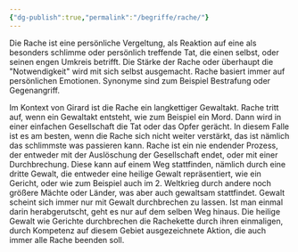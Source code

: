 ```yaml
---
{"dg-publish":true,"permalink":"/begriffe/rache/"}
---
```

 

Die Rache ist eine persönliche Vergeltung, als Reaktion auf eine als besonders schlimme oder persönlich treffende Tat, die einen selbst, oder seinen engen Umkreis betrifft. 
Die Stärke der Rache oder überhaupt die "Notwendigkeit" wird mit sich selbst ausgemacht. Rache basiert immer auf persönlichen Emotionen. Synonyme sind zum Beispiel Bestrafung oder Gegenangriff.

Im Kontext von Girard ist die Rache ein langkettiger Gewaltakt. Rache tritt auf, wenn ein Gewaltakt entsteht, wie zum Beispiel ein Mord. Dann wird in einer einfachen Gesellschaft die Tat oder das Opfer gerächt. In diesem Falle ist es am besten, wenn die Rache sich nicht weiter verstärkt, das ist nämlich das schlimmste was passieren kann. Rache ist ein nie endender Prozess, der entweder mit der Auslöschung der Gesellschaft endet, oder mit einer Durchbrechung. Diese kann auf einem Weg stattfinden, nämlich durch eine dritte Gewalt, die entweder eine heilige Gewalt repräsentiert, wie ein Gericht, oder wie zum Beispiel auch im 2. Weltkrieg durch andere noch größere Mächte oder Länder, was aber auch gewaltsam stattfindet. Gewalt scheint sich immer nur mit Gewalt durchbrechen zu lassen. Ist man einmal darin herabgerutscht, geht es nur auf dem selben Weg hinaus.
Die heilige Gewalt wie Gerichte durchbrechen die Rachekette durch ihren einmaligen, durch Kompetenz auf diesem Gebiet ausgezeichnete Aktion, die auch immer alle Rache beenden soll. 

